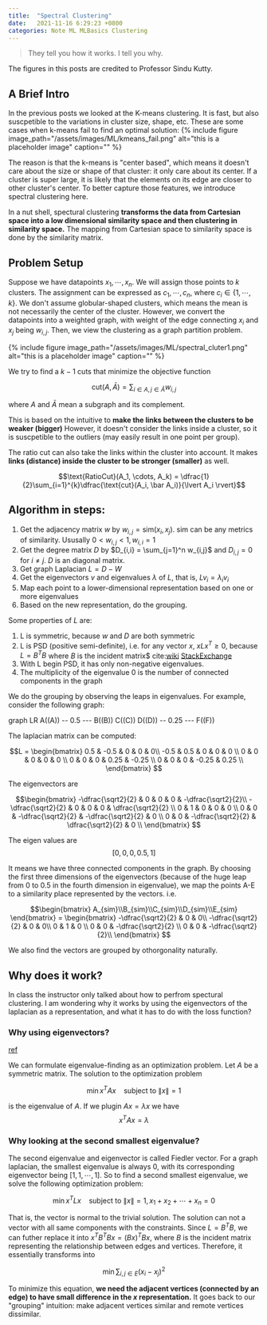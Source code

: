 ```yaml
---
title:  "Spectral Clustering"
date:   2021-11-16 6:29:23 +0800
categories: Note ML MLBasics Clustering
---
```


> They tell you how it works. I tell you why.


The figures in this posts are credited to Professor Sindu Kutty.


## A Brief Intro
In the previous posts we looked at the K-means clustering. It is fast, but also suscpetible to the variations in cluster size, shape, etc. These are some cases when k-means fail to find an optimal solution:
{% include figure image_path="/assets/images/ML/kmeans_fail.png" alt="this is a placeholder image" caption="" %}

The reason is that the k-means is "center based", which means it doesn't care about the size or shape of that cluster: it only care about its center. If a cluster is super large, it is likely that the elements on its edge are closer to other cluster's center. To better capture those features, we introduce spectral clustering here.

In a nut shell, spectural clustering **transforms the data from Cartesian space into a low dimensional similarity space and then clustering in similarity space.** The mapping from Cartesian space to similarity space is done by the similarity matrix.

## Problem Setup
Suppose we have datapoints $x_1, \cdots, x_n$. We will assign those points to $k$ clusters. The assignment can be expressed as $c_1, \cdots, c_n$, where $c_i \in \{1,\cdots,k\}$. We don't assume globular-shaped clusters, which means the mean is not necessarily the center of the cluster. However, we convert the datapoints into a weighted graph, with weight of the edge connecting $x_i$ and $x_j$ being $w_{i,j}$. Then, we view the clustering as a graph partition problem.

{% include figure image_path="/assets/images/ML/spectral_cluter1.png" alt="this is a placeholder image" caption="" %}

We try to find a $k-1$ cuts that minimize the objective function
   
$$\text{cut}(A, \bar A) = \sum_{i\in A, j\in \bar A} w_{i,j}$$

where $A$ and $\bar A$ mean a subgraph and its complement.

This is based on the intuitive to **make the links between the clusters to be weaker (bigger)** However, it doesn't consider the links inside a cluster, so it is suscpetible to the outliers (may easily result in one point per group). 

The ratio cut can also take the links within the cluster into account. It makes **links (distance) inside the cluster to be stronger (smaller)** as well.

$$\text{RatioCut}(A_1, \cdots, A_k) = \dfrac{1}{2}\sum_{i=1}^{k}\dfrac{\text{cut}(A_i, \bar A_i)}{\lvert A_i \rvert}$$


## Algorithm in steps:
1. Get the adjacency matrix $w$ by $w_{i,j} = \text{sim}(x_i, x_j)$. $\text{sim}$ can be any metrics of similarity. Ususally $0 < w_{i,j} < 1, w_{i,i} = 1$
2. Get the degree matrix $D$ by $D_{i,i} = \sum_{j=1}^n w_{i,j}$ and $D_{i,j}= 0$ for $i \neq j$. $D$ is an diagonal matrix.
3. Get graph Laplacian $L = D - W$ 
4. Get the eigenvectors $v$ and eigenvalues $\lambda$ of $L$, that is, $Lv_i = \lambda_i v_i$
5. Map each point to a lower-dimensional representation based on one or more eigenvalues
6. Based on the new representation, do the grouping. 

Some properties of $L$ are:
1. L is symmetric, because $w$ and $D$ are both symmetric
2. L is PSD (positive semi-definite), i.e. for any vector $x$, $xLx^{T} \geq 0$, because $L = B^{T}B$ where $B$ is the incident matrix$ cite:[wiki](https://en.wikipedia.org/wiki/Laplacian_matrix#Incidence_matrix) [StackExchange](https://math.stackexchange.com/questions/997631/why-is-a-graph-laplacian-matrix-positive-semidefinite)
3. With L begin PSD, it has only non-negative eigenvalues.
4. The multiplicity of the eigenvalue 0 is the number of connected components in the graph

We do the grouping by observing the leaps in eigenvalues. For example,  consider the following graph:


<div class="mermaid">
graph LR
    A((A)) -- 0.5 --- B((B))
          C((C))
    D((D)) -- 0.25 --- F((F))

</div>

The laplacian matrix can be computed:

$$L = \begin{bmatrix}
0.5 & -0.5 & 0 & 0 & 0\\
-0.5 & 0.5 & 0 & 0 & 0 \\
0 & 0 & 0 & 0 & 0 \\
0 & 0 & 0 & 0.25 & -0.25 \\
0 & 0 & 0 & -0.25 & 0.25 \\
\end{bmatrix}
$$

The eigenvectors are

$$\begin{bmatrix}
-\dfrac{\sqrt2}{2} & 0 & 0 & 0 & -\dfrac{\sqrt2}{2}\\
-\dfrac{\sqrt2}{2} & 0 & 0 & 0 & \dfrac{\sqrt2}{2} \\
0 & 1 & 0 & 0 & 0 \\
0 & 0 & -\dfrac{\sqrt2}{2} & -\dfrac{\sqrt2}{2} & 0 \\
0 & 0 & -\dfrac{\sqrt2}{2} & \dfrac{\sqrt2}{2} & 0 \\
\end{bmatrix}
$$

The eigen values are 
$$ [0,0,0,0.5,1]$$


It means we have three connected components in the graph. By choosing the first three dimensions of the eigenvectors (because of the huge leap from 0 to 0.5 in the fourth dimension in eigenvalue), we map the points A-E to a similarity place represented by the vectors. i.e.

$$\begin{bmatrix}
A_{sim}\\B_{sim}\\C_{sim}\\D_{sim}\\E_{sim}
\end{bmatrix}
= \begin{bmatrix}
-\dfrac{\sqrt2}{2} & 0 & 0\\
-\dfrac{\sqrt2}{2} & 0 & 0\\
0 & 1 & 0 \\
0 & 0 & -\dfrac{\sqrt2}{2} \\
0 & 0 & -\dfrac{\sqrt2}{2}\\
\end{bmatrix}
$$



We also find the vectors are grouped by othorgonality naturally.



## Why does it work?
In class the instructor only talked about how to perfrom spectural clustering. I am wondering why it works by using the eigenvectors of the laplacian as a representation, and what it has to do with the loss function?

### Why using eigenvectors?
[ref](https://math.stackexchange.com/questions/3853424/what-does-the-value-of-eigenvectors-of-a-graph-laplacian-matrix-mean)

We can formulate eigenvalue-finding as an optimization problem. Let $A$ be a symmetric matrix. The solution to the optimization problem

$$\min x^TAx \ \ \ \text{  subject to }\lVert x \rVert = 1$$

is the eigenvalue of $A$. If we plugin $Ax = \lambda x$ we have $$x^TAx = \lambda$$


### Why looking at the second smallest eigenvalue?
The second eigenvalue and eigenvector is called Fiedler vector. For a graph laplacian, the smallest eigenvalue is always $0$, with its corresponding eigenvector being $[1,1,\cdots,1]$. So to find a second smallest eigenvalue, we solve the following optimization problem:

$$\min x^TLx\ \ \ \text{  subject to }\lVert x \rVert = 1 ,x_1 + x_2 +\cdots + x_n = 0$$

That is, the vector is normal to the trivial solution. The solution can not a vector with all same components with the constraints. Since $L = B^TB$, we can futher replace it into $x^TB^TBx = (Bx)^TBx$, where $B$ is the incident matrix representing the relationship between edges and vertices. Therefore, it essentially transforms into 

$$\min \sum_{i,j\in E}(x_i - x_j)^2 $$

To minimize this equation, **we need the adjacent vertices (connected by an edge) to have small difference in the $x$ representation.** It goes back to our "grouping" intuition: make adjacent vertices similar and remote vertices dissimilar.

